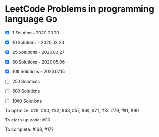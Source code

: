 # LeetCode Problems in programming language Go

- [x] 1 Solution - 2020.03.20
- [x] 10 Solutions - 2020.03.23
- [x] 25 Solutions - 2020.03.27
- [x] 50 Solutions - 2020.05.06
- [x] 100 Solutions - 2020.07.15
- [ ] 250 Solutions
- [ ] 500 Solutions
- [ ] 1000 Solutions


To optimize: #29, #30, #32, #43, #57, #60, #71, #73, #79, #81, #90

To clean up code: #36

To complete: #168, #179
